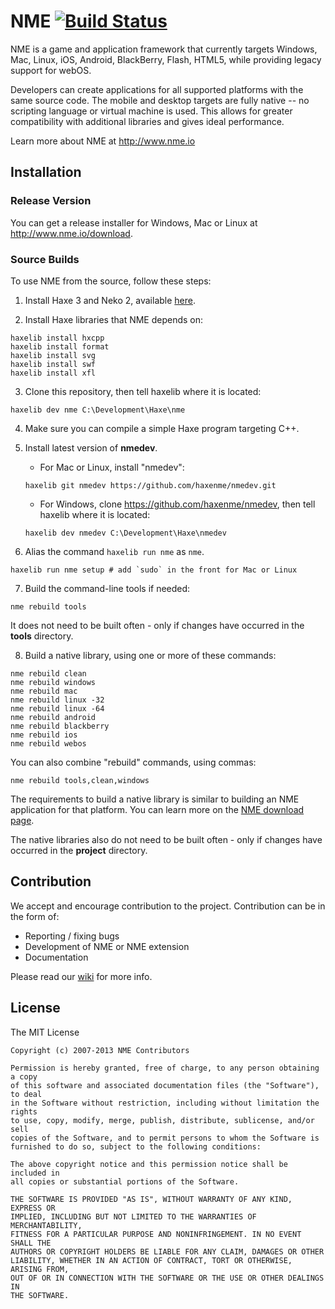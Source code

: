 # NME [![Build Status](https://travis-ci.org/haxenme/NME.png?branch=master)](https://travis-ci.org/haxenme/NME)

NME is a game and application framework that currently targets Windows, Mac, Linux, iOS, Android, BlackBerry, Flash, HTML5, while providing legacy support for webOS.

Developers can create applications for all supported platforms with the same source code. The mobile and desktop targets are fully native -- no scripting language or virtual machine is used. This allows for greater compatibility with additional libraries and gives ideal performance.

Learn more about NME at http://www.nme.io

## Installation

### Release Version

You can get a release installer for Windows, Mac or Linux at http://www.nme.io/download.


### Source Builds

To use NME from the source, follow these steps:

 1. Install Haxe 3 and Neko 2, available [here](http://haxe.org/manual/haxe3).

 2. Install Haxe libraries that NME depends on:
 
 ```
 haxelib install hxcpp
 haxelib install format
 haxelib install svg
 haxelib install swf
 haxelib install xfl
 ```
 
 3. Clone this repository, then tell haxelib where it is located:
 
 ```
 haxelib dev nme C:\Development\Haxe\nme
 ```
 
 4. Make sure you can compile a simple Haxe program targeting C++.

 5. Install latest version of **nmedev**.
     * For Mac or Linux, install "nmedev":
     
     ```
     haxelib git nmedev https://github.com/haxenme/nmedev.git
     ```
     * For Windows, clone https://github.com/haxenme/nmedev, then tell haxelib where it is located:
     
     ```
     haxelib dev nmedev C:\Development\Haxe\nmedev
     ```

 6. Alias the command `haxelib run nme` as `nme`.

 ```
 haxelib run nme setup # add `sudo` in the front for Mac or Linux
 ```

 7. Build the command-line tools if needed:

 ```
 nme rebuild tools
 ```
 
 It does not need to be built often - only if changes have occurred in the **tools** directory.

 8. Build a native library, using one or more of these commands:
 
 ```
 nme rebuild clean
 nme rebuild windows
 nme rebuild mac
 nme rebuild linux -32
 nme rebuild linux -64
 nme rebuild android
 nme rebuild blackberry
 nme rebuild ios
 nme rebuild webos
 ```

 You can also combine "rebuild" commands, using commas:
 
 ```
 nme rebuild tools,clean,windows
 ```
 
 The requirements to build a native library is similar to building an NME application for that platform. You can learn more on the [NME download page](http://www.nme.io/download).

 The native libraries also do not need to be built often - only if changes have occurred in the **project** directory.

## Contribution

We accept and encourage contribution to the project.
Contribution can be in the form of:
 * Reporting / fixing bugs
 * Development of NME or NME extension
 * Documentation

Please read our [wiki](https://github.com/haxenme/NME/wiki) for more info.

## License

The MIT License

	Copyright (c) 2007-2013 NME Contributors
	
	Permission is hereby granted, free of charge, to any person obtaining a copy
	of this software and associated documentation files (the "Software"), to deal
	in the Software without restriction, including without limitation the rights
	to use, copy, modify, merge, publish, distribute, sublicense, and/or sell
	copies of the Software, and to permit persons to whom the Software is
	furnished to do so, subject to the following conditions:
	
	The above copyright notice and this permission notice shall be included in
	all copies or substantial portions of the Software.
	
	THE SOFTWARE IS PROVIDED "AS IS", WITHOUT WARRANTY OF ANY KIND, EXPRESS OR
	IMPLIED, INCLUDING BUT NOT LIMITED TO THE WARRANTIES OF MERCHANTABILITY,
	FITNESS FOR A PARTICULAR PURPOSE AND NONINFRINGEMENT. IN NO EVENT SHALL THE
	AUTHORS OR COPYRIGHT HOLDERS BE LIABLE FOR ANY CLAIM, DAMAGES OR OTHER
	LIABILITY, WHETHER IN AN ACTION OF CONTRACT, TORT OR OTHERWISE, ARISING FROM,
	OUT OF OR IN CONNECTION WITH THE SOFTWARE OR THE USE OR OTHER DEALINGS IN
	THE SOFTWARE.
